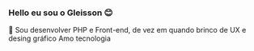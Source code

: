 ### Hello eu sou o Gleisson :blush:

🚀 Sou desenvolver PHP e Front-end, de vez em quando brinco de UX e desing gráfico
 Amo tecnologia
<!--
**gdk46/gdk46** is a ✨ _special_ ✨ repository because its `README.md` (this file) appears on your GitHub profile.

Here are some ideas to get you started:

- 🔭 I’m currently working on ...
- 🌱 I’m currently learning ...
- 👯 I’m looking to collaborate on ...
- 🤔 I’m looking for help with ...
- 💬 Ask me about ...
- 📫 How to reach me: ...
- 😄 Pronouns: ...
- ⚡ Fun fact: ...
-->
